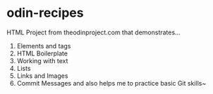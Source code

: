 # odin-recipes
HTML Project from theodinproject.com that demonstrates...
1. Elements and tags
2. HTML Boilerplate
3. Working with text
4. Lists
5. Links and Images
6. Commit Messages
and also helps me to practice basic Git skills~